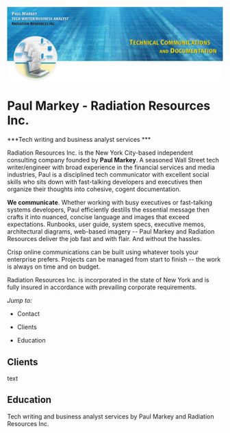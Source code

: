 ![Paul Markey banner](/images/GitHubBanner.jpg)


# Paul Markey - Radiation Resources Inc.
***Tech writing and business analyst services ***

Radiation Resources Inc. is the New York City-based independent consulting company founded by **Paul Markey**. A seasoned Wall Street tech writer/engineer with broad experience in the financial services and media industries, Paul is a disciplined tech communicator with excellent social skills who sits down with fast-talking developers and executives then organize their thoughts into cohesive, cogent documentation.

**We communicate**. Whether working with busy executives or fast-talking systems developers, Paul efficiently destills the essential message then crafts it into nuanced, concise language and images that exceed expectations. Runbooks, user guide, system specs, executive memos, architectural diagrams, web-based imagery -- Paul Markey and Radiation Resources deliver the job fast and with flair. And without the hassles. 

Crisp online communications can be built using whatever tools your enterprise prefers. Projects can be managed from start to finish -- the work is always on time and on budget. 

Radiation Resources Inc. is incorporated in the state of New York and is fully insured in accordance with prevailing corporate requirements.

*Jump to:*

*  Contact

*  Clients

*  Education

## Clients

text

## Education



Tech writing and business analyst services by Paul Markey and Radiation Resources Inc. 
